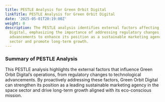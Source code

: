 ```yaml
---
title: PESTLE Analysis for Green Orbit Digital
linkTitle: PESTLE Analysis for Green Orbit Digital
date: '2025-05-01T20:19:00Z'
weight: 0
description: The PESTLE analysis identifies external factors affecting Green Orbit
  Digital, emphasizing the importance of addressing regulatory changes and technological
  advancements to enhance its position as a sustainable marketing agency in the space
  sector and promote long-term growth.
---
```



<!-- Unsupported block type: child_database -->



### Summary of PESTLE Analysis

This PESTLE analysis highlights the external factors that influence Green Orbit Digital’s operations, from regulatory changes to technological advancements. By proactively addressing these factors, Green Orbit Digital can strengthen its position as a leading sustainable marketing agency in the space sector and drive long-term growth aligned with its eco-conscious mission.